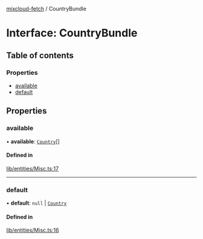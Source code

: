 [mixcloud-fetch](../README.md) / CountryBundle

# Interface: CountryBundle

## Table of contents

### Properties

- [available](CountryBundle.md#available)
- [default](CountryBundle.md#default)

## Properties

### available

• **available**: [`Country`](Country.md)[]

#### Defined in

[lib/entities/Misc.ts:17](https://github.com/patrickkfkan/mixcloud-fetch/blob/e4ecdc8/src/lib/entities/Misc.ts#L17)

___

### default

• **default**: ``null`` \| [`Country`](Country.md)

#### Defined in

[lib/entities/Misc.ts:16](https://github.com/patrickkfkan/mixcloud-fetch/blob/e4ecdc8/src/lib/entities/Misc.ts#L16)
